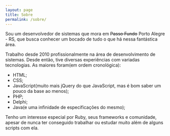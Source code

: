 ```yaml
---
layout: page
title: Sobre
permalink: /sobre/
---
```


Sou um desenvolvedor de sistemas que mora em <strike>Passo Fundo</strike> Porto Alegre - RS, que busca conhecer um bocado de tudo o que há nessa fantástica área.  

Trabalho desde 2010 profissionalmente na área de desenvolvimento de sistemas. Desde então, tive diversas experiências com variadas tecnologias.
As maiores foram(em ordem cronológica):  

* HTML;  
* CSS;  
* JavaScript(muito mais jQuery do que JavaScript, mas é bom saber um pouco da base ao menos);  
* PHP;  
* Delphi;  
* Java(e uma infinidade de especificações do mesmo);  

Tenho um interesse especial por Ruby, seus frameworks e comunidade, apesar de nunca ter conseguido trabalhar ou estudar muito além de alguns scripts com ela.